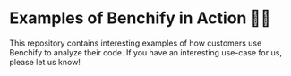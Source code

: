 # Examples of Benchify in Action 🥷🏼

This repository contains interesting examples of how customers use Benchify to analyze their code.  If you have an interesting use-case for us, please let us know!
